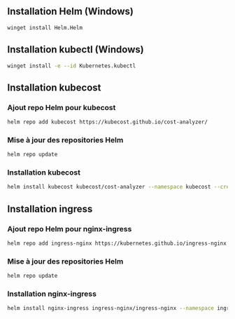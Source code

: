 ## Installation Helm (Windows)

```bash
winget install Helm.Helm
```

## Installation kubectl (Windows)

```bash
winget install -e --id Kubernetes.kubectl
```

## Installation kubecost
### Ajout repo Helm pour kubecost
```bash
helm repo add kubecost https://kubecost.github.io/cost-analyzer/
```

### Mise à jour des repositories Helm
```bash
helm repo update
```

### Installation kubecost
```bash
helm install kubecost kubecost/cost-analyzer --namespace kubecost --create-namespace
```

## Installation ingress
### Ajout repo Helm pour nginx-ingress
```bash
helm repo add ingress-nginx https://kubernetes.github.io/ingress-nginx
```
### Mise à jour des repositories Helm
```bash
helm repo update
```
### Installation nginx-ingress
```bash
helm install nginx-ingress ingress-nginx/ingress-nginx --namespace ingress-nginx --create-namespace
```